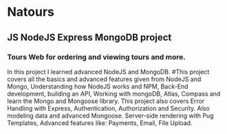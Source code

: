 # Natours
## JS NodeJS Express MongoDB project
### Tours Web for ordering and viewing tours and more.
In this project I learned advanced NodeJS and MongoDB.
#This project covers all the basics and advanced features given from NodeJS and Mongo, Understanding how NodeJS works and NPM, Back-End development, building an API,
Working with mongoDB, Atlas, Compass and learn the Mongo and Mongoose library.
This project also covers Error Handling with Express, Authentication, Authorization and Security. Also modeling data and advanced Mongoose.
Server-side rendering with Pug Templates, Advanced features like: Payments, Email, File Upload.
